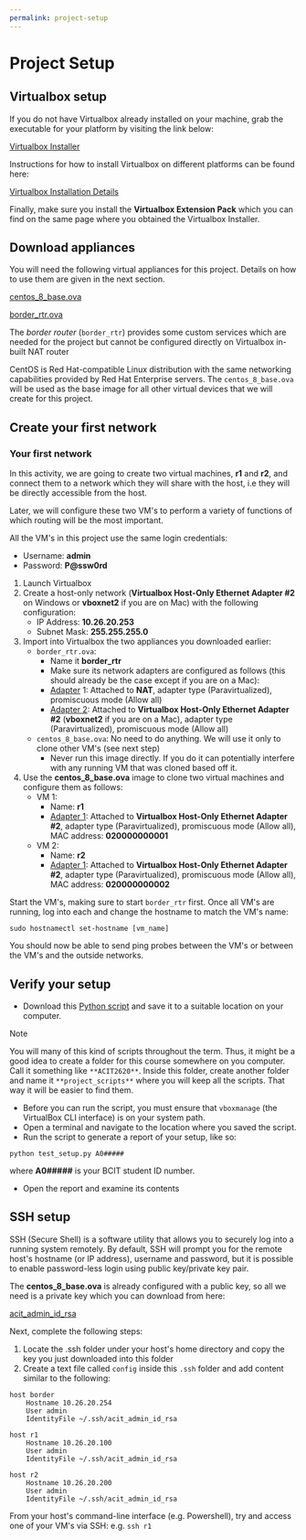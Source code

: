 ```yaml
---
permalink: project-setup
---
```


# Project Setup

## Virtualbox setup

If you do not have Virtualbox already installed on your machine, grab the executable for your platform by visiting the link below:

[Virtualbox Installer](https://www.virtualbox.org/wiki/Downloads)

Instructions for how to install Virtualbox on different platforms can be found here:

[Virtualbox Installation Details](https://www.virtualbox.org/manual/ch02.html)

Finally, make sure you install the **Virtualbox Extension Pack** which you can find on the same page where you obtained the Virtualbox Installer.

## Download appliances

You will need the following virtual appliances for this project. Details on how to use them are given in the next section.

[centos_8_base.ova](https://bcit365-my.sharepoint.com/:u:/g/personal/yshema_bcit_ca/EWZLaN11S8FFnBgUrCsDingBZo-5Qt7WDvWYST2ahfZVRA?e=4kDm0z)

[border_rtr.ova](https://bcit365-my.sharepoint.com/:u:/g/personal/yshema_bcit_ca/EXBH1x5E7P1HgMuamciHH8oBbtHmRHzFlvPIJ0MwRu_-aw?e=jcodgz)

The _border router_ (`border_rtr`) provides some custom services which are needed for the project but cannot be configured directly on Virtualbox in-built NAT router

CentOS is Red Hat-compatible Linux distribution with the same networking capabilities provided by Red Hat Enterprise servers. The `centos_8_base.ova` will be used as the base image for all other virtual devices that we will create for this project.

## Create your first network

### Your first network

In this activity, we are going to create two virtual machines, **r1** and **r2**, and connect them to a network which they will share with the host, i.e they will be directly accessible from the host.

Later, we will configure these two VM's to perform a variety of functions of which routing will be the most important.

All the VM's in this project use the same login credentials:

* Username: **admin**
* Password: **P@ssw0rd**

1. Launch Virtualbox
2. Create a host-only network (**Virtualbox Host-Only Ethernet Adapter #2** on Windows or **vboxnet2** if you are on Mac) with the following configuration:
   - IP Address: **10.26.20.253**
   - Subnet Mask: **255.255.255.0**
3. Import into Virtualbox the two appliances you downloaded earlier:
   * `border_rtr.ova`:
     - Name it **border_rtr**
     - Make sure its network adapters are configured as follows (this should already be the case except if you are on a Mac):
     - <ins>Adapter</ins> 1: Attached to **NAT**, adapter type (Paravirtualized), promiscuous mode (Allow all)
     - <ins>Adapter 2</ins>: Attached to **Virtualbox Host-Only Ethernet Adapter #2** (**vboxnet2** if you are on a Mac), adapter type (Paravirtualized), promiscuous mode (Allow all)
   * `centos_8_base.ova`: No need to do anything. We will use it only to clone other VM's (see next step)
     * Never run this image directly. If you do it can potentially interfere with any running VM that was cloned based off it.
4. Use the **centos_8_base.ova** image to clone two virtual machines and configure them as follows:
   - VM 1:
     - Name: **r1**
     - <ins>Adapter 1</ins>: Attached to **Virtualbox Host-Only Ethernet Adapter #2**, adapter type (Paravirtualized), promiscuous mode (Allow all), MAC address: **020000000001**
   - VM 2:
     - Name: **r2**
     - <ins>Adapter 1</ins>: Attached to **Virtualbox Host-Only Ethernet Adapter #2**, adapter type (Paravirtualized), promiscuous mode (Allow all), MAC address: **020000000002**

Start the VM's, making sure to start `border_rtr` first. Once all VM's are running, log into each and change the hostname to match the VM's name:

```
sudo hostnamectl set-hostname [vm_name]
```

You should now be able to send ping probes between the VM's or between the VM's and the outside networks.

## Verify your setup

- Download this [Python script](https://bcit365-my.sharepoint.com/:u:/g/personal/yshema_bcit_ca/EW8RVYkxtaFNsCRv8Xjo0DsBRypcEXbev7xa3fQdRgoJ0A?e=8rIixT) and save it to a suitable location on your computer.

> [!NOTE]
> You will many of this kind of scripts throughout the term. Thus, it might be a good idea to create a folder for this course somewhere on you computer. Call it something like `**ACIT2620**`. Inside this folder, create another folder and name it `**project_scripts**` where you will keep all the scripts. That way it will be easier to find them.


- Before you can run the script, you must ensure that `vboxmanage` (the VirtualBox CLI interface) is on your system path.
- Open a terminal and navigate to the location where you saved the script.
- Run the script to generate a report of your setup, like so:

```
python test_setup.py A0#####
```

where **A0#####** is your BCIT student ID number.

- Open the report and examine its contents



## SSH setup

SSH (Secure Shell) is a software utility that allows you to securely log into a running system remotely. By default, SSH will prompt you for the remote host's hostname (or IP address), username and password, but it is possible to enable password-less login using public key/private key pair.

The **centos_8_base.ova** is already configured with a public key, so all we need is a private key which you can download from here:

[acit_admin_id_rsa](https://bcit365-my.sharepoint.com/:u:/g/personal/yshema_bcit_ca/EV4oSICRu9FPrCKMKrdHoa4BAG_z8kFvz1SoYZzBuST8Qw?e=TFv7WA)

Next, complete the following steps:

1. Locate the .ssh folder under your host's home directory and copy the key you just downloaded into this folder
2. Create a text file called `config` inside this `.ssh` folder and add content similar to the following:

```
host border
    Hostname 10.26.20.254
    User admin
    IdentityFile ~/.ssh/acit_admin_id_rsa

host r1
    Hostname 10.26.20.100
    User admin
    IdentityFile ~/.ssh/acit_admin_id_rsa

host r2
    Hostname 10.26.20.200
    User admin
    IdentityFile ~/.ssh/acit_admin_id_rsa
```

From your host's command-line interface (e.g. Powershell), try and access one of your VM's via SSH:
e.g. `ssh r1`